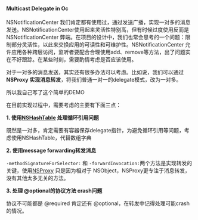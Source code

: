 
#### Multicast Delegate in Oc


NSNotificationCenter 我们肯定都有使用过，通过发送广播，实现一对多的消息发送。NSNotificationCenter使用起来灵活性特别高，但有时候过度使用反而是NSNotificationCenter 弊端。在项目的设计中，我们也常会思考的一个问题：限制部分灵活性，以此来交换应用的可读性和可维护性。NSNotificationCenter 允许应用各种跨层访问，监听者要配合合理使用add、remove等方法，出了问题实在不好跟踪。在某些时刻，需要酌情考虑是否应该使用。

对于一对多的消息发送，其实还有很多办法可以考虑。比如说，我们可以通过**NSProxy 实现消息转发**，将我们普通一对一的delegate模式，改为一对多。

所以我自己写了这个简单的DEMO

在目前实现过程中，需要考虑的主要有下面三点：

**1. 使用[NSHashTable](http://nshipster.com/nshashtable-and-nsmaptable/) 处理循环引用问题**

既然是一对多，肯定需要有容器保存delegate指针，为避免循环引用等问题，考虑使用NSHashTable，代替数组字典

**2. 使用message forwarding转发消息**

`-methodSignatureForSelector:` 和 `-forwardInvocation:`两个方法是实现转发的关键，使用[NSProxy](https://developer.apple.com/library/mac/documentation/Cocoa/Reference/Foundation/Classes/NSProxy_Class/) 只是因为相对于 NSObject，NSProxy更专注于消息转发，没有其他太多无关的方法。

**3. 处理 @optional的协议方法 crash问题**

协议不可能都是 @required 肯定还有 @optional，在转发中记得处理可能crash的情况。



